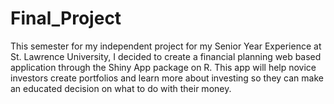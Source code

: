 # Final_Project

This semester for my independent project for my Senior Year Experience at St. Lawrence University, I decided to create a financial planning web based application through the Shiny App package on R. This app will help novice investors create portfolios and learn more about investing so they can make an educated decision on what to do with their money. 
